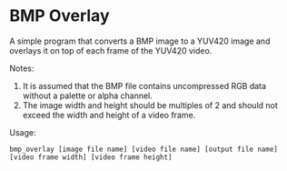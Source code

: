 # BMP Overlay
A simple program that converts a BMP image to a YUV420 image and overlays it on top of each frame of the YUV420 video.

Notes:
1) It is assumed that the BMP file contains uncompressed RGB data without a palette or alpha channel.
2) The image width and height should be multiples of 2 and should not exceed the width and height of a video frame.

Usage:

    bmp_overlay [image file name] [video file name] [output file name] [video frame width] [video frame height]
